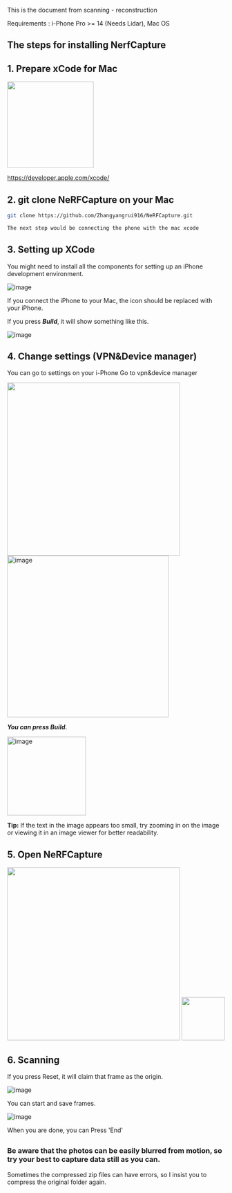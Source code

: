 
This is the document from scanning - reconstruction


Requirements : i-Phone Pro >= 14 (Needs Lidar), Mac OS


## The steps for installing NerfCapture

## 1. Prepare xCode for Mac


<img src="https://github.com/user-attachments/assets/41687e22-a0ef-4199-b67d-1a83f004f256" width="200"/>


https://developer.apple.com/xcode/

## 2. git clone NeRFCapture on your Mac

```bash
git clone https://github.com/Zhangyangrui916/NeRFCapture.git
```

```bash
The next step would be connecting the phone with the mac xcode
```

## 3. Setting up XCode

You might need to install all the components for setting up an iPhone development environment.

![image](https://github.com/user-attachments/assets/8c3d42b2-8165-4139-acfb-54addd469bc4)

If you connect the iPhone to your Mac, the icon should be replaced with your iPhone.


If you press ***Build***, it will show something like this. 


![image](https://github.com/user-attachments/assets/d7672240-ff46-46b4-976e-414882b84f77)

## 4. Change settings (VPN&Device manager)

You can go to settings on your i-Phone
Go to vpn&device manager

<img src="https://github.com/user-attachments/assets/afd6a57f-8124-41c4-bc76-b96533e0982b" width="400"/>



<img width="374" alt="image" src="https://github.com/user-attachments/assets/c358f081-7e5d-4001-8a7f-9ae73ce3ca55" />

***You can press Build.***

<img width="182" alt="image" src="https://github.com/user-attachments/assets/8848ec81-2a75-4cab-8ea3-15422923441a" />



**Tip:** If the text in the image appears too small, try zooming in on the image or viewing it in an image viewer for better readability.





## 5. Open NeRFCapture



<img src="https://github.com/user-attachments/assets/3cef57c2-09e0-49a5-a99e-eb749a4f9392" width="400"/>
<img src="https://github.com/user-attachments/assets/4a8eacef-1678-44d2-9548-2475477ca51a" width="100"/>


## 6. Scanning

If you press Reset, it will claim that frame as the origin.



![image](https://github.com/user-attachments/assets/4b688c14-6ef5-497a-9c2f-8b9637b6aa09)


You can start and save frames.

![image](https://github.com/user-attachments/assets/18934dd8-b76b-4760-b44e-7ce0106fe742)



When you are done, you can Press 'End'

##

### Be aware that the photos can be easily blurred from motion, so try your best to capture data still as you can.



Sometimes the compressed zip files can have errors, so I insist you to compress the original folder again.


